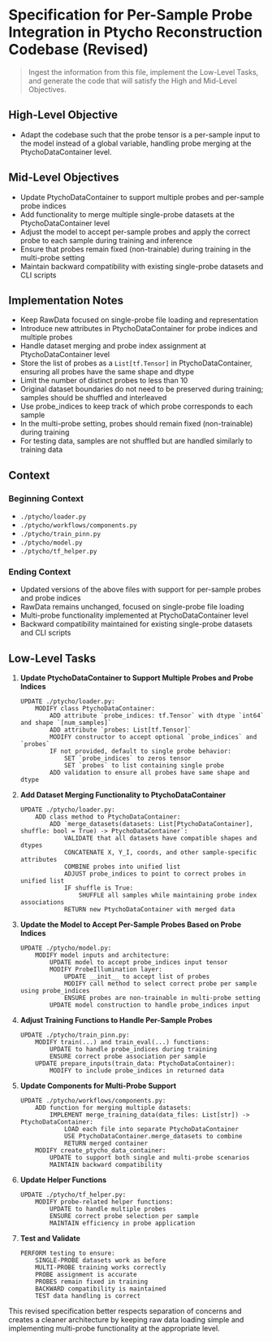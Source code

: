 # Specification for Per-Sample Probe Integration in Ptycho Reconstruction Codebase (Revised)

> Ingest the information from this file, implement the Low-Level Tasks, and generate the code that will satisfy the High and Mid-Level Objectives.

## High-Level Objective

- Adapt the codebase such that the probe tensor is a per-sample input to the model instead of a global variable, handling probe merging at the PtychoDataContainer level.

## Mid-Level Objectives

- Update PtychoDataContainer to support multiple probes and per-sample probe indices
- Add functionality to merge multiple single-probe datasets at the PtychoDataContainer level
- Adjust the model to accept per-sample probes and apply the correct probe to each sample during training and inference
- Ensure that probes remain fixed (non-trainable) during training in the multi-probe setting
- Maintain backward compatibility with existing single-probe datasets and CLI scripts

## Implementation Notes

- Keep RawData focused on single-probe file loading and representation
- Introduce new attributes in PtychoDataContainer for probe indices and multiple probes
- Handle dataset merging and probe index assignment at PtychoDataContainer level
- Store the list of probes as a `List[tf.Tensor]` in PtychoDataContainer, ensuring all probes have the same shape and dtype
- Limit the number of distinct probes to less than 10
- Original dataset boundaries do not need to be preserved during training; samples should be shuffled and interleaved
- Use probe_indices to keep track of which probe corresponds to each sample
- In the multi-probe setting, probes should remain fixed (non-trainable) during training
- For testing data, samples are not shuffled but are handled similarly to training data

## Context

### Beginning Context

- `./ptycho/loader.py`
- `./ptycho/workflows/components.py`
- `./ptycho/train_pinn.py`
- `./ptycho/model.py`
- `./ptycho/tf_helper.py`

### Ending Context

- Updated versions of the above files with support for per-sample probes and probe indices
- RawData remains unchanged, focused on single-probe file loading
- Multi-probe functionality implemented at PtychoDataContainer level
- Backward compatibility maintained for existing single-probe datasets and CLI scripts

## Low-Level Tasks

1. **Update PtychoDataContainer to Support Multiple Probes and Probe Indices**

    ```aider
    UPDATE ./ptycho/loader.py:
        MODIFY class PtychoDataContainer:
            ADD attribute `probe_indices: tf.Tensor` with dtype `int64` and shape `[num_samples]`
            ADD attribute `probes: List[tf.Tensor]`
            MODIFY constructor to accept optional `probe_indices` and `probes`
            IF not provided, default to single probe behavior:
                SET `probe_indices` to zeros tensor
                SET `probes` to list containing single probe
            ADD validation to ensure all probes have same shape and dtype
    ```

2. **Add Dataset Merging Functionality to PtychoDataContainer**

    ```aider
    UPDATE ./ptycho/loader.py:
        ADD class method to PtychoDataContainer:
            ADD `merge_datasets(datasets: List[PtychoDataContainer], shuffle: bool = True) -> PtychoDataContainer`:
                VALIDATE that all datasets have compatible shapes and dtypes
                CONCATENATE X, Y_I, coords, and other sample-specific attributes
                COMBINE probes into unified list
                ADJUST probe_indices to point to correct probes in unified list
                IF shuffle is True:
                    SHUFFLE all samples while maintaining probe index associations
                RETURN new PtychoDataContainer with merged data
    ```

3. **Update the Model to Accept Per-Sample Probes Based on Probe Indices**

    ```aider
    UPDATE ./ptycho/model.py:
        MODIFY model inputs and architecture:
            UPDATE model to accept probe_indices input tensor
            MODIFY ProbeIllumination layer:
                UPDATE __init__ to accept list of probes
                MODIFY call method to select correct probe per sample using probe_indices
                ENSURE probes are non-trainable in multi-probe setting
            UPDATE model construction to handle probe_indices input
    ```

4. **Adjust Training Functions to Handle Per-Sample Probes**

    ```aider
    UPDATE ./ptycho/train_pinn.py:
        MODIFY train(...) and train_eval(...) functions:
            UPDATE to handle probe_indices during training
            ENSURE correct probe association per sample
        UPDATE prepare_inputs(train_data: PtychoDataContainer):
            MODIFY to include probe_indices in returned data
    ```

5. **Update Components for Multi-Probe Support**

    ```aider
    UPDATE ./ptycho/workflows/components.py:
        ADD function for merging multiple datasets:
            IMPLEMENT merge_training_data(data_files: List[str]) -> PtychoDataContainer:
                LOAD each file into separate PtychoDataContainer
                USE PtychoDataContainer.merge_datasets to combine
                RETURN merged container
        MODIFY create_ptycho_data_container:
            UPDATE to support both single and multi-probe scenarios
            MAINTAIN backward compatibility
    ```

6. **Update Helper Functions**

    ```aider
    UPDATE ./ptycho/tf_helper.py:
        MODIFY probe-related helper functions:
            UPDATE to handle multiple probes
            ENSURE correct probe selection per sample
            MAINTAIN efficiency in probe application
    ```

7. **Test and Validate**

    ```aider
    PERFORM testing to ensure:
        SINGLE-PROBE datasets work as before
        MULTI-PROBE training works correctly
        PROBE assignment is accurate
        PROBES remain fixed in training
        BACKWARD compatibility is maintained
        TEST data handling is correct
    ```

This revised specification better respects separation of concerns and creates a cleaner architecture by keeping raw data loading simple and implementing multi-probe functionality at the appropriate level.
